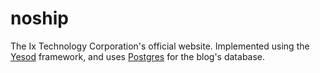 # noship

The Ix Technology Corporation's official website. 
Implemented using the [Yesod](http://www.yesodweb.com/) framework,
and uses [Postgres](http://www.postgresql.org/) for the blog's database.
